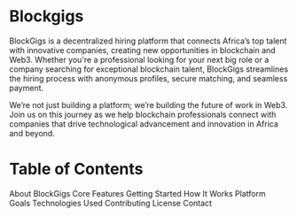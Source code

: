 # Blockgigs
BlockGigs is a decentralized hiring platform that connects Africa’s top talent with innovative companies, creating new opportunities in blockchain and Web3. Whether you're a professional looking for your next big role or a company searching for exceptional blockchain talent, BlockGigs streamlines the hiring process with anonymous profiles, secure matching, and seamless payment.

We’re not just building a platform; we’re building the future of work in Web3. Join us on this journey as we help blockchain professionals connect with companies that drive technological advancement and innovation in Africa and beyond.

# Table of Contents
About BlockGigs
Core Features
Getting Started
How It Works
Platform Goals
Technologies Used
Contributing
License
Contact
